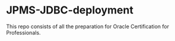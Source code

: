 # JPMS-JDBC-deployment
This repo consists of all the preparation for Oracle Certification for Professionals.
